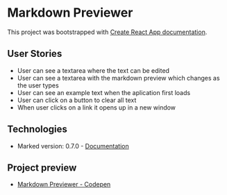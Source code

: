 # Markdown Previewer

This project was bootstrapped with [Create React App documentation](https://facebook.github.io/create-react-app/docs/getting-started).

## User Stories

- User can see a textarea where the text can be edited
- User can see a textarea with the markdown preview which changes as the user types
- User can see an example text when the aplication first loads
- User can click on a button to clear all text
- When user clicks on a link it opens up in a new window

## Technologies

- Marked version: 0.7.0 - [Documentation](https://cdnjs.com/libraries/marked)

## Project preview

- [Markdown Previewer - Codepen](https://codepen.io/stormi186/full/zVLNJm)


